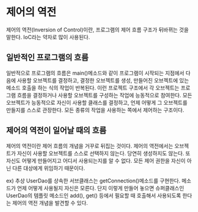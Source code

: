 # 제어의 역전

제어의 역전(Inversion of Control)이란, 프로그램의 제어 흐름 구조가 뒤바뀌는 것을 말한다.
IoC라는 약자로 많이 사용된다.

## 일반적인 프로그램의 흐름
일반적으로 프로그램의 흐름은 main()메소드와 같이 프로그램이 시작되는 지점에서 다음에 사용할 오브젝트를 결정하고, 결정한 오브젝트를 생성, 만들어진 오브젝트에 있는 메소드 호출을 하는 식의 작업이 반복된다.
이런 프로젝트 구조에서 각 오브젝트는 프로그램 흐름을 결정하거나 사용할 오브젝트를 구성하는 작업에 능동적으로 참여한다.
모든 오브젝트가 능동적으로 자신이 사용할 클래스를 결정하고, 언제 어떻게 그 오브젝트를 만들지를 스스로 관장한다.
모든 종류의 작업을 사용하는 쪽에서 제어하는 구조이다.

## 제어의 역전이 일어날 때의 흐름
제어의 역전이란 제어 흐름의 개념을 거꾸로 뒤집는 것이다.
제어의 역전에서는 오브젝트가 자신이 사용할 오브젝트를 스스로 선택하지 않는다.
당연히 생성하지도 않는다.
또 자신도 어떻게 만들어지고 어디서 사용되는지를 알 수 없다.
모든 제어 권한을 자신이 아닌 다른 대상에게 위임하기 때문이다.

ex) 추상 UserDao를 상속한 서브클래스는 getConnection()메소드를 구현한다.
메소드가 언제 어떻게 사용될지 자신은 모른다. 
단지 이렇게 만들어 놓으면 슈퍼클래스인 UserDao의 템플릿 메소드인 add(), get() 등에서 필요할 때 호출해서 사용되도록 한다는 제어의 역전 개념을 발견할 수 있다.